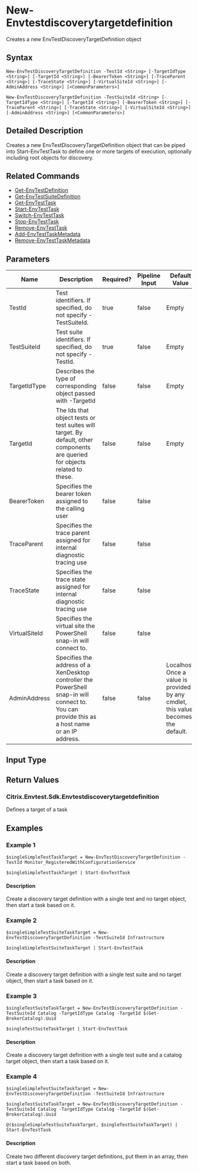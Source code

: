 ﻿
# New-Envtestdiscoverytargetdefinition
Creates a new EnvTestDiscoveryTargetDefinition object
## Syntax

```
New-EnvTestDiscoveryTargetDefinition -TestId <String> [-TargetIdType <String>] [-TargetId <String>] [-BearerToken <String>] [-TraceParent <String>] [-TraceState <String>] [-VirtualSiteId <String>] [-AdminAddress <String>] [<CommonParameters>]  
  
New-EnvTestDiscoveryTargetDefinition -TestSuiteId <String> [-TargetIdType <String>] [-TargetId <String>] [-BearerToken <String>] [-TraceParent <String>] [-TraceState <String>] [-VirtualSiteId <String>] [-AdminAddress <String>] [<CommonParameters>]
```

## Detailed Description
Creates a new EnvTestDiscoveryTargetDefinition object that can be piped into Start-EnvTestTask to define one or more targets of execution, optionally including root objects for discovery.


## Related Commands

* [Get-EnvTestDefinition](../Get-EnvTestDefinition/)
* [Get-EnvTestSuiteDefinition](../Get-EnvTestSuiteDefinition/)
* [Get-EnvTestTask](../Get-EnvTestTask/)
* [Start-EnvTestTask](../Start-EnvTestTask/)
* [Switch-EnvTestTask](../Switch-EnvTestTask/)
* [Stop-EnvTestTask](../Stop-EnvTestTask/)
* [Remove-EnvTestTask](../Remove-EnvTestTask/)
* [Add-EnvTestTaskMetadata](../Add-EnvTestTaskMetadata/)
* [Remove-EnvTestTaskMetadata](../Remove-EnvTestTaskMetadata/)
## Parameters
| Name   | Description | Required? | Pipeline Input | Default Value |
| --- | --- | --- | --- | --- |
| TestId | Test identifiers. If specified, do not specify -TestSuiteId. | true | false | Empty |
| TestSuiteId | Test suite identifiers. If specified, do not specify -TestId. | true | false | Empty |
| TargetIdType | Describes the type of corresponding object passed with -TargetId | false | false | Empty |
| TargetId | The Ids that object tests or test suites will target. By default, other components are queried for objects related to these. | false | false | Empty |
| BearerToken | Specifies the bearer token assigned to the calling user | false | false |  |
| TraceParent | Specifies the trace parent assigned for internal diagnostic tracing use | false | false |  |
| TraceState | Specifies the trace state assigned for internal diagnostic tracing use | false | false |  |
| VirtualSiteId | Specifies the virtual site the PowerShell snap-in will connect to. | false | false |  |
| AdminAddress | Specifies the address of a XenDesktop controller the PowerShell snap-in will connect to. You can provide this as a host name or an IP address. | false | false | Localhost. Once a value is provided by any cmdlet, this value becomes the default. |

## Input Type

### 

## Return Values

### Citrix.Envtest.Sdk.Envtestdiscoverytargetdefinition
Defines a target of a task
## Examples

### Example 1

```
$singleSimpleTestTaskTarget = New-EnvTestDiscoveryTargetDefinition -TestId Monitor_RegisteredWithConfigurationService  
  
$singleSimpleTestTaskTarget | Start-EnvTestTask
```

#### Description
Create a discovery target definition with a single test and no target object, then start a task based on it.
### Example 2

```
$singleSimpleTestSuiteTaskTarget = New-EnvTestDiscoveryTargetDefinition -TestSuiteId Infrastructure  
  
$singleSimpleTestSuiteTaskTarget | Start-EnvTestTask
```

#### Description
Create a discovery target definition with a single test suite and no target object, then start a task based on it.
### Example 3

```
$singleTestSuiteTaskTarget = New-EnvTestDiscoveryTargetDefinition -TestSuiteId Catalog -TargetIdType Catalog -TargetId $(Get-BrokerCatalog).Uuid  
  
$singleTestSuiteTaskTarget | Start-EnvTestTask
```

#### Description
Create a discovery target definition with a single test suite and a catalog target object, then start a task based on it.
### Example 4

```
$singleSimpleTestSuiteTaskTarget = New-EnvTestDiscoveryTargetDefinition -TestSuiteId Infrastructure  
  
$singleTestSuiteTaskTarget = New-EnvTestDiscoveryTargetDefinition -TestSuiteId Catalog -TargetIdType Catalog -TargetId $(Get-BrokerCatalog).Uuid  
  
@($singleSimpleTestSuiteTaskTarget, $singleTestSuiteTaskTarget) | Start-EnvTestTask
```

#### Description
Create two different discovery target definitions, put them in an array, then start a task based on both.
